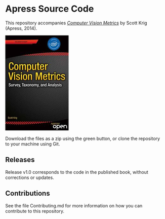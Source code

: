 # Apress Source Code

This repository accompanies [*Computer Vision Metrics*](http://www.apress.com/9781430259299) by Scott Krig (Apress, 2014).

![Cover image](9781430259299.jpg)

Download the files as a zip using the green button, or clone the repository to your machine using Git.

## Releases

Release v1.0 corresponds to the code in the published book, without corrections or updates.

## Contributions

See the file Contributing.md for more information on how you can contribute to this repository.
